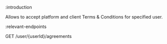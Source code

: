 :introduction

Allows to accept platform and client Terms & Conditions for specified user.

:relevant-endpoints

GET /user/{userId}/agreements
